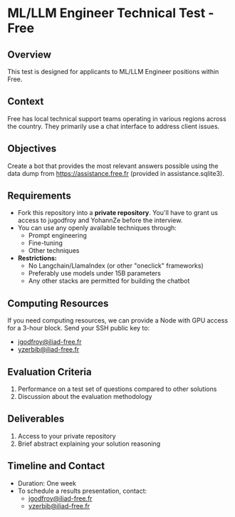 # ML/LLM Engineer Technical Test - Free

## Overview
This test is designed for applicants to ML/LLM Engineer positions within Free.

## Context
Free has local technical support teams operating in various regions across the country. They primarily use a chat interface to address client issues.

## Objectives
Create a bot that provides the most relevant answers possible using the data dump from https://assistance.free.fr (provided in assistance.sqlite3).

## Requirements

- Fork this repository into a **private repository**. You'll have to grant us access to jugodfroy and YohannZe before the interview.
- You can use any openly available techniques through:
  - Prompt engineering
  - Fine-tuning
  - Other techniques
- **Restrictions:**
  - No Langchain/LlamaIndex (or other "oneclick" frameworks)
  - Preferably use models under 15B parameters
  - Any other stacks are permitted for building the chatbot

## Computing Resources
If you need computing resources, we can provide a Node with GPU access for a 3-hour block. Send your SSH public key to:
- jgodfroy@iliad-free.fr
- yzerbib@iliad-free.fr

## Evaluation Criteria
1. Performance on a test set of questions compared to other solutions
2. Discussion about the evaluation methodology

## Deliverables
1. Access to your private repository
2. Brief abstract explaining your solution reasoning

## Timeline and Contact
- Duration: One week
- To schedule a results presentation, contact:
  - jgodfroy@iliad-free.fr
  - yzerbib@iliad-free.fr
